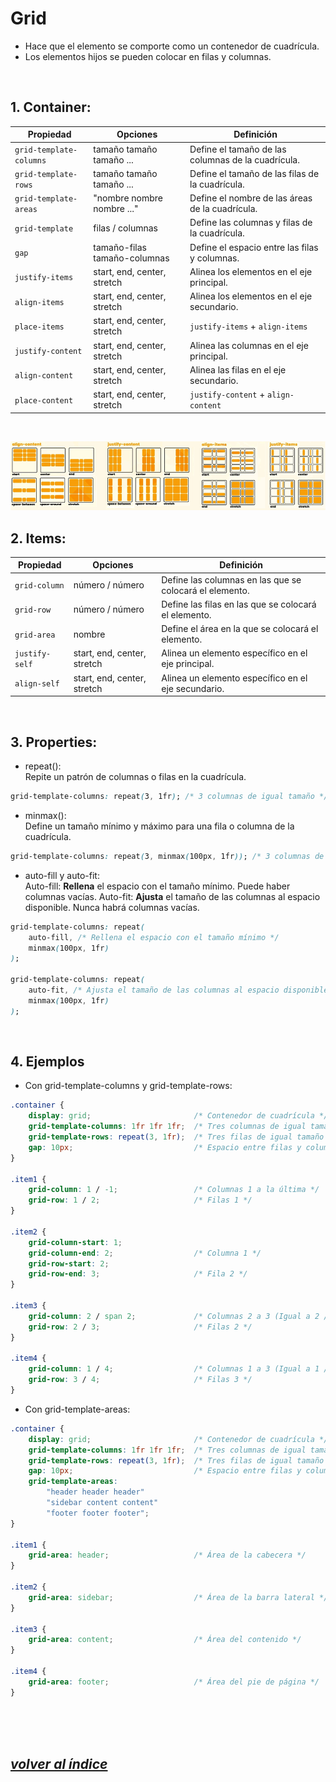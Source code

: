 # Grid
- Hace que el elemento se comporte como un contenedor de cuadrícula.
- Los elementos hijos se pueden colocar en filas y columnas.
<br>

## 1. Container:
| Propiedad               | Opciones                     | Definición                                              |
|-------------------------|------------------------------|---------------------------------------------------------|
| `grid-template-columns` | tamaño tamaño tamaño ...     | Define el tamaño de las columnas de la cuadrícula.      |
| `grid-template-rows`    | tamaño tamaño tamaño ...     | Define el tamaño de las filas de la cuadrícula.         |
| `grid-template-areas`   | "nombre nombre nombre ..."   | Define el nombre de las áreas de la cuadrícula.         |
| `grid-template`         | filas / columnas             | Define las columnas y filas de la cuadrícula.           |
| `gap`                   | tamaño-filas tamaño-columnas | Define el espacio entre las filas y columnas.           |
| `justify-items`         | start, end, center, stretch  | Alinea los elementos en el eje principal.               |
| `align-items`           | start, end, center, stretch  | Alinea los elementos en el eje secundario.              |
| `place-items`           | start, end, center, stretch  | `justify-items` + `align-items`                         |
| `justify-content`       | start, end, center, stretch  | Alinea las columnas en el eje principal.                |
| `align-content`         | start, end, center, stretch  | Alinea las filas en el eje secundario.                  |
| `place-content`         | start, end, center, stretch  | `justify-content` + `align-content`                     |

<br>

![grid](./img/grid.png)
<br>

## 2. Items:
| Propiedad               | Opciones                     | Definición                                              |
|-------------------------|----------------------------- |---------------------------------------------------------|
| `grid-column`           | número / número              | Define las columnas en las que se colocará el elemento. |
| `grid-row`              | número / número              | Define las filas en las que se colocará el elemento.    |
| `grid-area`             | nombre                       | Define el área en la que se colocará el elemento.       |
| `justify-self`          | start, end, center, stretch  | Alinea un elemento específico en el eje principal.      |
| `align-self`            | start, end, center, stretch  | Alinea un elemento específico en el eje secundario.     |

<br>

## 3. Properties:
- repeat():  
Repite un patrón de columnas o filas en la cuadrícula.
```css
grid-template-columns: repeat(3, 1fr); /* 3 columnas de igual tamaño */
```
- minmax():  
Define un tamaño mínimo y máximo para una fila o columna de la cuadrícula.
```css
grid-template-columns: repeat(3, minmax(100px, 1fr)); /* 3 columnas de mínimo 100px y máximo 1fr */
```
- auto-fill y auto-fit:  
Auto-fill: **Rellena** el espacio con el tamaño mínimo. Puede haber columnas vacías. 
Auto-fit: **Ajusta** el tamaño de las columnas al espacio disponible. Nunca habrá columnas vacías.
```css
grid-template-columns: repeat(
    auto-fill, /* Rellena el espacio con el tamaño mínimo */
    minmax(100px, 1fr)
);

grid-template-columns: repeat(
    auto-fit, /* Ajusta el tamaño de las columnas al espacio disponible */
    minmax(100px, 1fr)
);
```
<br>

## 4. Ejemplos
- Con grid-template-columns y grid-template-rows:
```css
.container {
    display: grid;                       /* Contenedor de cuadrícula */
    grid-template-columns: 1fr 1fr 1fr;  /* Tres columnas de igual tamaño */
    grid-template-rows: repeat(3, 1fr);  /* Tres filas de igual tamaño */
    gap: 10px;                           /* Espacio entre filas y columnas */
}

.item1 {
    grid-column: 1 / -1;                 /* Columnas 1 a la última */
    grid-row: 1 / 2;                     /* Filas 1 */
}

.item2 {
    grid-column-start: 1;
    grid-column-end: 2;                  /* Columna 1 */
    grid-row-start: 2;
    grid-row-end: 3;                     /* Fila 2 */
}

.item3 {
    grid-column: 2 / span 2;             /* Columnas 2 a 3 (Igual a 2 / 4) */
    grid-row: 2 / 3;                     /* Filas 2 */
}

.item4 {
    grid-column: 1 / 4;                  /* Columnas 1 a 3 (Igual a 1 / -1) */
    grid-row: 3 / 4;                     /* Filas 3 */
}
```

- Con grid-template-areas:
```css
.container {
    display: grid;                       /* Contenedor de cuadrícula */
    grid-template-columns: 1fr 1fr 1fr;  /* Tres columnas de igual tamaño */
    grid-template-rows: repeat(3, 1fr);  /* Tres filas de igual tamaño */
    gap: 10px;                           /* Espacio entre filas y columnas */
    grid-template-areas:
        "header header header"
        "sidebar content content"
        "footer footer footer";
}

.item1 {
    grid-area: header;                   /* Área de la cabecera */
}

.item2 {
    grid-area: sidebar;                  /* Área de la barra lateral */
}

.item3 {
    grid-area: content;                  /* Área del contenido */
}

.item4 {
    grid-area: footer;                   /* Área del pie de página */
}
```
<br><br><br>

## *[volver al índice](../../../index.md)*